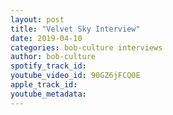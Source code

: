 ```yaml
---
layout: post
title: "Velvet Sky Interview"
date: 2019-04-10
categories: bob-culture interviews
author: bob-culture
spotify_track_id: 
youtube_video_id: 90GZ6jFCQ0E
apple_track_id: 
youtube_metadata: 
---
```

